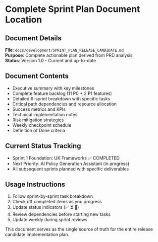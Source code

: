 # Complete Sprint Plan Document Location

## Document Details
**File**: `docs/development/SPRINT_PLAN_RELEASE_CANDIDATE.md`  
**Purpose**: Complete actionable plan derived from PRD analysis  
**Status**: Version 1.0 - Current and up-to-date  

## Document Contents
- Executive summary with key milestones
- Complete feature backlog (11 P0 + 2 P1 features)
- Detailed 6-sprint breakdown with specific tasks
- Critical path dependencies and resource allocation
- Success metrics and KPIs
- Technical implementation notes
- Risk mitigation strategies
- Weekly checkpoint schedule
- Definition of Done criteria

## Current Status Tracking
- Sprint 1 Foundation: UK Frameworks ✅ COMPLETED
- Next Priority: AI Policy Generation Assistant (in progress)
- All subsequent sprints planned with specific deliverables

## Usage Instructions
1. Follow sprint-by-sprint task breakdown
2. Check off completed items as you progress
3. Update status indicators (✅ ⏳ 🔄)
4. Review dependencies before starting new tasks
5. Update weekly during sprint reviews

This document serves as the single source of truth for the entire release candidate implementation plan.